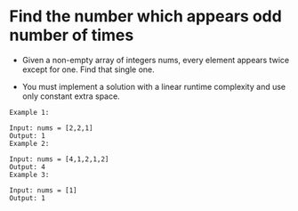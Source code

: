 # Find the number which appears odd number of times

- Given a non-empty array of integers nums, every element appears twice except for one. Find that single one.

- You must implement a solution with a linear runtime complexity and use only constant extra space.

```
Example 1:

Input: nums = [2,2,1]
Output: 1
Example 2:

Input: nums = [4,1,2,1,2]
Output: 4
Example 3:

Input: nums = [1]
Output: 1
```
